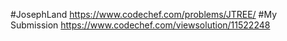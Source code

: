 #JosephLand
https://www.codechef.com/problems/JTREE/
#My Submission
https://www.codechef.com/viewsolution/11522248
